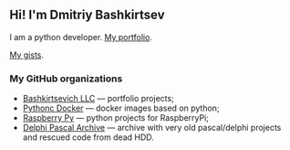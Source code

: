 ## Hi! I'm Dmitriy Bashkirtsev

I am a python developer. [My portfolio](https://bashkirtsevich.github.io/).

[My gists](https://gist.github.com/bashkirtsevich).

### My GitHub organizations

* [Bashkirtsevich LLC](https://github.com/bashkirtsevich-llc) — portfolio projects;
* [Pythonc Docker](https://github.com/Pythonic-Dockers) — docker images based on python;
* [Raspberry Py](https://github.com/raspberry-py) — python projects for RaspberryPi;
* [Delphi Pascal Archive](https://github.com/delphi-pascal-archive) — archive with very old pascal/delphi projects and rescued code from dead HDD.

